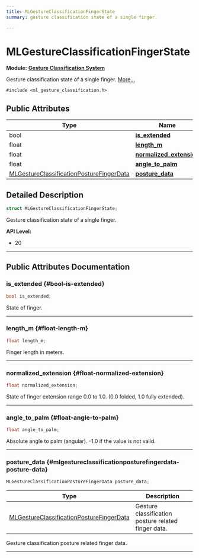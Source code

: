 ```yaml
---
title: MLGestureClassificationFingerState
summary: gesture classification state of a single finger. 

---
```


# MLGestureClassificationFingerState

**Module:** **[Gesture Classification System](/api-ref/api/Modules/group___gesture_classification/group___gesture_classification.md)**



Gesture classification state of a single finger.  [More...](#detailed-description)


`#include <ml_gesture_classification.h>`

## Public Attributes

| Type           | Name           |
| -------------- | -------------- |
| bool | **[is_extended](/api-ref/api/Modules/group___gesture_classification/struct_m_l_gesture_classification_finger_state.md#bool-is-extended)**  |
| float | **[length_m](/api-ref/api/Modules/group___gesture_classification/struct_m_l_gesture_classification_finger_state.md#float-length-m)**  |
| float | **[normalized_extension](/api-ref/api/Modules/group___gesture_classification/struct_m_l_gesture_classification_finger_state.md#float-normalized-extension)**  |
| float | **[angle_to_palm](/api-ref/api/Modules/group___gesture_classification/struct_m_l_gesture_classification_finger_state.md#float-angle-to-palm)**  |
| [MLGestureClassificationPostureFingerData](/api-ref/api/Modules/group___gesture_classification/struct_m_l_gesture_classification_posture_finger_data.md) | **[posture_data](/api-ref/api/Modules/group___gesture_classification/struct_m_l_gesture_classification_finger_state.md#mlgestureclassificationposturefingerdata-posture-data)**  |

## Detailed Description

```cpp
struct MLGestureClassificationFingerState;
```

Gesture classification state of a single finger. 




**API Level:**
  * 20 




-----------
## Public Attributes Documentation

### is_extended {#bool-is-extended}

```cpp
bool is_extended;
```


State of finger. 





-----------

### length_m {#float-length-m}

```cpp
float length_m;
```


Finger length in meters. 





-----------

### normalized_extension {#float-normalized-extension}

```cpp
float normalized_extension;
```


State of finger extension range 0.0 to 1.0. (0.0 folded, 1.0 fully extended). 





-----------

### angle_to_palm {#float-angle-to-palm}

```cpp
float angle_to_palm;
```


Absolute angle to palm (angular). -1.0 if the value is not valid. 





-----------

### posture_data {#mlgestureclassificationposturefingerdata-posture-data}

```cpp
MLGestureClassificationPostureFingerData posture_data;
```



| Type | Description |
|--|--|
| [MLGestureClassificationPostureFingerData](/api-ref/api/Modules/group___gesture_classification/struct_m_l_gesture_classification_posture_finger_data.md) | Gesture classification posture related finger data.  |


Gesture classification posture related finger data. 





-----------

